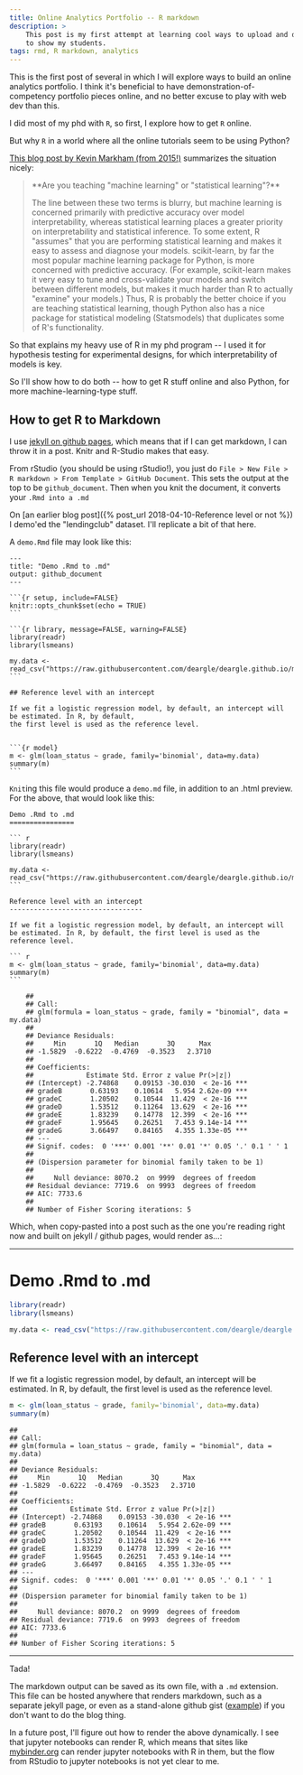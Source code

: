```yaml
---
title: Online Analytics Portfolio -- R markdown
description: >
    This post is my first attempt at learning cool ways to upload and displaying an online data analytics portfolio,
    to show my students.
tags: rmd, R markdown, analytics
---
```


This is the first post of several in which I will explore ways to build an online analytics portfolio. 
I think it's beneficial to have demonstration-of-competency portfolio pieces online, and
no better excuse to play with web dev than this.

I did most of my phd with `R`, so first, I explore how to get `R` online. 

But why `R` in a world where all the online tutorials seem to be using Python?

[This blog post by Kevin Markham (from 2015!)](https://www.dataschool.io/python-or-r-for-data-science/) summarizes the situation nicely:

<blockquote class='blockquote' markdown='1'>
**Are you teaching "machine learning" or "statistical learning"?**

The line between these two terms is blurry, but machine learning is concerned primarily with predictive accuracy over model 
interpretability, whereas statistical learning places a greater priority on interpretability and statistical inference. 
To some extent, R "assumes" that you are performing statistical learning and makes it easy to assess and diagnose your models. 
scikit-learn, by far the most popular machine learning package for Python, is more concerned with predictive accuracy. 
(For example, scikit-learn makes it very easy to tune and cross-validate your models and switch between different models, 
but makes it much harder than R to actually "examine" your models.) Thus, R is probably the better choice if you are 
teaching statistical learning, though Python also has a nice package for statistical modeling (Statsmodels) that 
duplicates some of R's functionality.
</blockquote>

So that explains my heavy use of R in my phd program -- I used it for hypothesis testing for experimental designs, for which interpretability of models is key.

So I'll show how to do both -- how to get R stuff online and also Python, for more machine-learning-type stuff.

## How to get R to Markdown

I use [jekyll on github pages](https://help.github.com/en/github/working-with-github-pages/setting-up-a-github-pages-site-with-jekyll), which means that if I can get markdown, I can throw it in a post. 
Knitr and R-Studio makes that easy.

From rStudio (you should be using rStudio!), you just do `File > New File > R markdown > From Template > GitHub Document`. This sets the output 
at the top to be `github_document`. Then when you knit the document, it converts your `.Rmd into a .md`

On [an earlier blog post]({% post_url 2018-04-10-Reference level or not %}) I demo'ed the "lendingclub" dataset. I'll replicate a bit of that here.

A `demo.Rmd` file may look like this:

    ---
    title: "Demo .Rmd to .md"
    output: github_document
    ---
    
    ```{r setup, include=FALSE}
    knitr::opts_chunk$set(echo = TRUE)
    ```

    ```{r library, message=FALSE, warning=FALSE}
    library(readr)
    library(lsmeans)

    my.data <- read_csv("https://raw.githubusercontent.com/deargle/deargle.github.io/master/assets/data/LendingClub_2007_2014_Cleaned_Reduced_NoTargetLeak.csv")
    ```

    ## Reference level with an intercept

    If we fit a logistic regression model, by default, an intercept will be estimated. In R, by default,
    the first level is used as the reference level. 


    ```{r model}
    m <- glm(loan_status ~ grade, family='binomial', data=my.data)
    summary(m)
    ```
    
`Knit`ing this file would produce a `demo.md` file, in addition to an .html preview. For the above, that would look like this:

    Demo .Rmd to .md
    ================

    ``` r
    library(readr)
    library(lsmeans)

    my.data <- read_csv("https://raw.githubusercontent.com/deargle/deargle.github.io/master/assets/data/LendingClub_2007_2014_Cleaned_Reduced_NoTargetLeak.csv")
    ```

    Reference level with an intercept
    ---------------------------------

    If we fit a logistic regression model, by default, an intercept will be estimated. In R, by default, the first level is used as the reference level.

    ``` r
    m <- glm(loan_status ~ grade, family='binomial', data=my.data)
    summary(m)
    ```

        ## 
        ## Call:
        ## glm(formula = loan_status ~ grade, family = "binomial", data = my.data)
        ## 
        ## Deviance Residuals: 
        ##     Min       1Q   Median       3Q      Max  
        ## -1.5829  -0.6222  -0.4769  -0.3523   2.3710  
        ## 
        ## Coefficients:
        ##             Estimate Std. Error z value Pr(>|z|)    
        ## (Intercept) -2.74868    0.09153 -30.030  < 2e-16 ***
        ## gradeB       0.63193    0.10614   5.954 2.62e-09 ***
        ## gradeC       1.20502    0.10544  11.429  < 2e-16 ***
        ## gradeD       1.53512    0.11264  13.629  < 2e-16 ***
        ## gradeE       1.83239    0.14778  12.399  < 2e-16 ***
        ## gradeF       1.95645    0.26251   7.453 9.14e-14 ***
        ## gradeG       3.66497    0.84165   4.355 1.33e-05 ***
        ## ---
        ## Signif. codes:  0 '***' 0.001 '**' 0.01 '*' 0.05 '.' 0.1 ' ' 1
        ## 
        ## (Dispersion parameter for binomial family taken to be 1)
        ## 
        ##     Null deviance: 8070.2  on 9999  degrees of freedom
        ## Residual deviance: 7719.6  on 9993  degrees of freedom
        ## AIC: 7733.6
        ## 
        ## Number of Fisher Scoring iterations: 5

Which, when copy-pasted into a post such as the one you're reading right now and built on jekyll / github pages, would render as...:

---


Demo .Rmd to .md
================

``` r
library(readr)
library(lsmeans)

my.data <- read_csv("https://raw.githubusercontent.com/deargle/deargle.github.io/master/assets/data/LendingClub_2007_2014_Cleaned_Reduced_NoTargetLeak.csv")
```

Reference level with an intercept
---------------------------------

If we fit a logistic regression model, by default, an intercept will be estimated. In R, by default, the first level is used as the reference level.

``` r
m <- glm(loan_status ~ grade, family='binomial', data=my.data)
summary(m)
```

    ## 
    ## Call:
    ## glm(formula = loan_status ~ grade, family = "binomial", data = my.data)
    ## 
    ## Deviance Residuals: 
    ##     Min       1Q   Median       3Q      Max  
    ## -1.5829  -0.6222  -0.4769  -0.3523   2.3710  
    ## 
    ## Coefficients:
    ##             Estimate Std. Error z value Pr(>|z|)    
    ## (Intercept) -2.74868    0.09153 -30.030  < 2e-16 ***
    ## gradeB       0.63193    0.10614   5.954 2.62e-09 ***
    ## gradeC       1.20502    0.10544  11.429  < 2e-16 ***
    ## gradeD       1.53512    0.11264  13.629  < 2e-16 ***
    ## gradeE       1.83239    0.14778  12.399  < 2e-16 ***
    ## gradeF       1.95645    0.26251   7.453 9.14e-14 ***
    ## gradeG       3.66497    0.84165   4.355 1.33e-05 ***
    ## ---
    ## Signif. codes:  0 '***' 0.001 '**' 0.01 '*' 0.05 '.' 0.1 ' ' 1
    ## 
    ## (Dispersion parameter for binomial family taken to be 1)
    ## 
    ##     Null deviance: 8070.2  on 9999  degrees of freedom
    ## Residual deviance: 7719.6  on 9993  degrees of freedom
    ## AIC: 7733.6
    ## 
    ## Number of Fisher Scoring iterations: 5

---

Tada!

The markdown output can be saved as its own file, with a `.md` extension. This file can be hosted anywhere that renders markdown,
such as a separate jekyll page, or even as a stand-alone github gist ([example](https://gist.github.com/deargle/ed95ed22574d4985d4339f6aebe5969d)) 
if you don't want to do the blog thing.

In a future post, I'll figure out how to render the above dynamically. I see that jupyter notebooks can render R,
which means that sites like [mybinder.org](https://mybinder.org) can render jupyter notebooks with R in them, but the flow from RStudio to
jupyter notebooks is not yet clear to me.